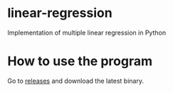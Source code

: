 # linear-regression
Implementation of multiple linear regression in Python

# How to use the program
Go to [releases](https://github.com/hdntc/linear-regression/releases) and download the latest binary.
